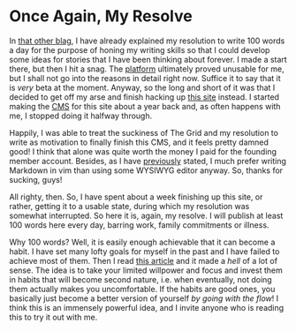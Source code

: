 # Once Again, My Resolve

In [that other blag](https://blag.attaboy.me), I have already explained my resolution to write 100 words a day for the purpose of honing my writing skills so that I could develop some ideas for stories that I have been thinking about forever. I made a start there, but then I hit a snag. The [platform](http://thegrid.io) ultimately proved unusable for me, but I shall not go into the reasons in detail right now. Suffice it to say that it is _very_ beta at the moment. Anyway, so the long and short of it was that I decided to get off my arse and finish hacking up [this site](http://attaboy.me) instead. I started making the [CMS](https://github.com/donaq/mdblog) for this site about a year back and, as often happens with me, I stopped doing it halfway through.

Happily, I was able to treat the suckiness of The Grid and my resolution to write as motivation to finally finish this CMS, and it feels pretty damned good! I think that alone was quite worth the money I paid for the founding member account. Besides, as I have [previously](http://attaboy.me/#about) stated, I much prefer writing Markdown in vim than using some WYSIWYG editor anyway. So, thanks for sucking, guys!

All righty, then. So, I have spent about a week finishing up this site, or rather, getting it to a usable state, during which my resolution was somewhat interrupted. So here it is, again, my resolve. I will publish at least 100 words here every day, barring work, family commitments or illness.

Why 100 words? Well, it is easily enough achievable that it can become a habit. I have set many lofty goals for myself in the past and I have failed to achieve most of them. Then I read [this article](http://markmanson.net/goals) and it made a _hell_ of a lot of sense. The idea is to take your limited willpower and focus and invest them in habits that will become second nature, i.e. when eventually, not doing them actually makes you uncomfortable. If the habits are good ones, you basically just become a better version of yourself _by going with the flow_! I think this is an immensely powerful idea, and I invite anyone who is reading this to try it out with me.
